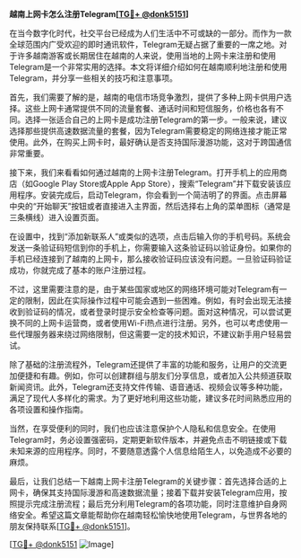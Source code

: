 **越南上网卡怎么注册Telegram[[TG💪+ @donk5151](https://t.me/s/donk5151)]**

在当今数字化时代，社交平台已经成为人们生活中不可或缺的一部分。而作为一款全球范围内广受欢迎的即时通讯软件，Telegram无疑占据了重要的一席之地。对于许多越南游客或长期居住在越南的人来说，使用当地的上网卡来注册和使用Telegram是一个非常实用的选择。本文将详细介绍如何在越南顺利地注册和使用Telegram，并分享一些相关的技巧和注意事项。

首先，我们需要了解的是，越南的电信市场竞争激烈，提供了多种上网卡供用户选择。这些上网卡通常提供不同的流量套餐、通话时间和短信服务，价格也各有不同。选择一张适合自己的上网卡是成功注册Telegram的第一步。一般来说，建议选择那些提供高速数据流量的套餐，因为Telegram需要稳定的网络连接才能正常使用。此外，在购买上网卡时，最好确认是否支持国际漫游功能，这对于跨国通信非常重要。

接下来，我们来看看如何通过越南的上网卡注册Telegram。打开手机上的应用商店（如Google Play Store或Apple App Store），搜索“Telegram”并下载安装该应用程序。安装完成后，启动Telegram，你会看到一个简洁明了的界面。点击屏幕中央的“开始聊天”按钮或者直接进入主界面，然后选择右上角的菜单图标（通常是三条横线）进入设置页面。

在设置中，找到“添加新联系人”或类似的选项，点击后输入你的手机号码。系统会发送一条验证码短信到你的手机上，你需要输入这条验证码以验证身份。如果你的手机已经连接到了越南的上网卡，那么接收验证码应该没有问题。一旦验证码验证成功，你就完成了基本的账户注册过程。

不过，这里需要注意的是，由于某些国家或地区的网络环境可能对Telegram有一定的限制，因此在实际操作过程中可能会遇到一些困难。例如，有时会出现无法接收到验证码的情况，或者登录时提示安全检查等问题。面对这种情况，可以尝试更换不同的上网卡运营商，或者使用Wi-Fi热点进行注册。另外，也可以考虑使用一些代理服务器来绕过网络限制，但这需要一定的技术知识，不建议新手用户轻易尝试。

除了基础的注册流程外，Telegram还提供了丰富的功能和服务，让用户的交流更加便捷和有趣。例如，你可以创建群组与朋友们分享信息，或者加入公共频道获取新闻资讯。此外，Telegram还支持文件传输、语音通话、视频会议等多种功能，满足了现代人多样化的需求。为了更好地利用这些功能，建议多花时间熟悉应用的各项设置和操作指南。

当然，在享受便利的同时，我们也应该注意保护个人隐私和信息安全。在使用Telegram时，务必设置强密码，定期更新软件版本，并避免点击不明链接或下载未知来源的应用程序。同时，不要随意透露个人信息给陌生人，以免造成不必要的麻烦。

最后，让我们总结一下越南上网卡注册Telegram的关键步骤：首先选择合适的上网卡，确保其支持国际漫游和高速数据流量；接着下载并安装Telegram应用，按照提示完成注册流程；最后充分利用Telegram的各项功能，同时注意维护自身网络安全。希望这篇文章能帮助你在越南轻松愉快地使用Telegram，与世界各地的朋友保持联系[[TG💪+ @donk5151](https://t.me/s/donk5151)]。

[[TG💪+ @donk5151](https://t.me/s/donk5151) ![Image](https://i.postimg.cc/rwNCRYN7/Snipaste-2025-04-30-17-27-05.png)]
